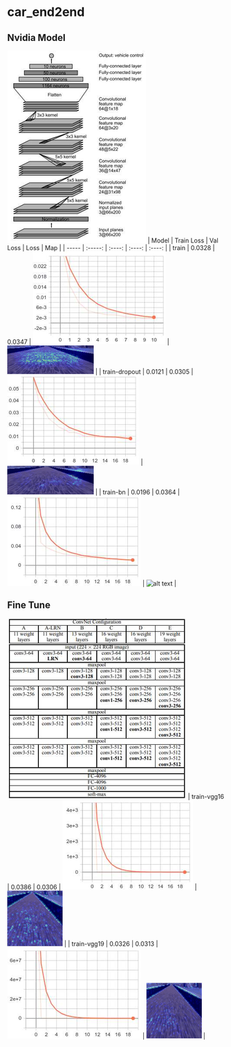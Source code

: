 # car_end2end

## Nvidia Model
![alt text](nvidia.jpg)
|  Model  |  Train Loss  |  Val Loss  |  Loss  |  Map  |
|  -----  |  :-----:  |  :----:  |  :----:  |  :----:  |
| train          |  0.0328  |  0.0347  |  ![alt text](train/loss.jpg)  |  ![alt text](train/overlay.gif)  |
| train-dropout  |  0.0121  |  0.0305  |  ![alt text](train-dropout/loss.jpg)  |  ![alt text](train-dropout/overlay.gif)  |
| train-bn       |  0.0196  |  0.0364  |  ![alt text](train-bn/loss.jpg)  |  ![alt text](train-db/overlay.gif)  |

## Fine Tune
![alt text](vgg.jpg)
| train-vgg16    |  0.0386  |  0.0306  |  ![alt text](train-vgg16/loss.jpg)  |  ![alt text](train-vgg16/overlay.gif)  |
| train-vgg19    |  0.0326  |  0.0313  |  ![alt text](train-vgg19/loss.jpg)  |  ![alt text](train-vgg19/overlay.gif)  |
